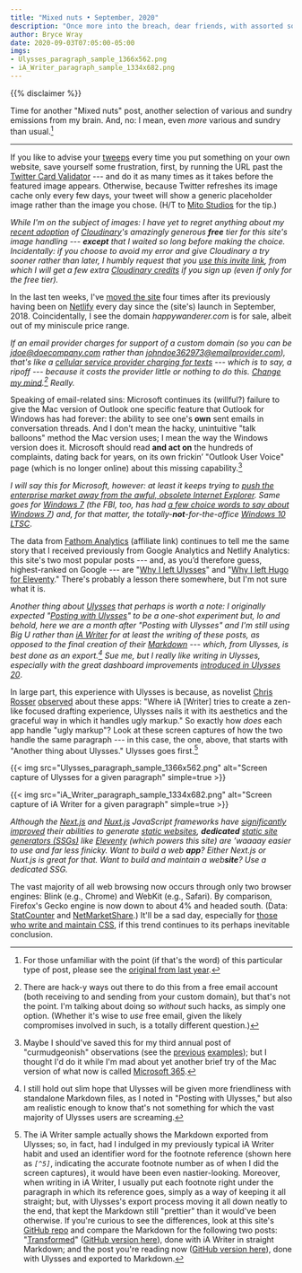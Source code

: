 ```yaml
---
title: "Mixed nuts • September, 2020"
description: "Once more into the breach, dear friends, with assorted somethings-or-others."
author: Bryce Wray
date: 2020-09-03T07:05:00-05:00
imgs:
- Ulysses_paragraph_sample_1366x562.png
- iA_Writer_paragraph_sample_1334x682.png
---
```


{{% disclaimer %}}

Time for another "Mixed nuts" post, another selection of various and sundry emissions from my brain. And, no: I mean, even *more* various and sundry than usual.[^1]

----

If you like to advise your [tweeps](https://www.merriam-webster.com/dictionary/tweep) every time you put something on your own website, save yourself some frustration, first, by running the URL past the [Twitter Card Validator](https://cards-dev.twitter.com/validator) --- and do it as many times as it takes before the featured image appears. Otherwise, because Twitter refreshes its image cache only every few days, your tweet will show a generic placeholder image rather than the image you chose. (H/T to [Mito Studios](https://www.mitostudios.com/blog/how-to-clear-twitter-featured-image-cache/) for the tip.)

*While I'm on the subject of images: I have yet to regret anything about my [recent adoption](/posts/2020/07/transformed/) of [Cloudinary](https://cloudinary.com)'s amazingly generous **free** tier for this site's image handling --- **except** that I waited so long before making the choice. Incidentally: if you choose to avoid my error and give Cloudinary a try sooner rather than later, I humbly request that you [use this invite link](https://cloudinary.com/invites/lpov9zyyucivvxsnalc5/dqunpyaeqiizezj6lbdu), from which I will get a few extra [Cloudinary credits](https://cloudinary.com/pricing) if you sign up (even if only for the free tier).*

In the last ten weeks, I've [moved the site](/posts/2020/07/goodbye-hello/) four times after its previously having been on [Netlify](https://netlify.com) every day since the (site's) launch in September, 2018. Coincidentally, I see the domain *happywanderer.com* is for sale, albeit out of my miniscule price range.

*If an email provider charges for support of a custom domain (so you can be jdoe@doecompany.com rather than johndoe362973@emailprovider.com), that's like a [cellular service provider charging for texts](https://www.wired.com/2008/12/text-messages-c/) --- which is to say, a ripoff --- because it costs the provider little or nothing to do this. [Change my mind](https://imgflip.com/memegenerator/Change-My-Mind).[^2] Really.*

Speaking of email-related sins: Microsoft continues its (willful?) failure to give the Mac version of Outlook one specific feature that Outlook for Windows has had forever: the ability to see one's **own** sent emails in conversation threads. And I don't mean the hacky, unintuitive "talk balloons" method the Mac version uses; I mean the way the Windows version does it. Microsoft should read **and act on** the hundreds of complaints, dating back for years, on its own frickin’ "Outlook User Voice" page (which is no longer online) about this missing capability.[^3]

*I *will* say this for Microsoft, however: at least it keeps trying to [push the enterprise market away from the awful, obsolete Internet Explorer](https://techcommunity.microsoft.com/t5/microsoft-365-blog/microsoft-365-apps-say-farewell-to-internet-explorer-11-and/ba-p/1591666). Same goes for [Windows 7](https://support.microsoft.com/en-us/help/4057281/windows-7-support-ended-on-january-14-2020) (the FBI, too, has had [a few choice words to say about Windows 7](https://www.techrepublic.com/article/fbi-announcement-on-windows-7-end-of-life-prompts-worry-from-security-experts/)) and, for that matter, the totally-**not**-for-the-office [Windows 10 LTSC](https://techcommunity.microsoft.com/t5/windows-it-pro-blog/ltsc-what-is-it-and-when-should-it-be-used/ba-p/293181)*.

The data from [Fathom Analytics](https://usefathom.com/ref/ZKHYWX) (affiliate link) continues to tell me the same story that I received previously from Google Analytics and Netlify Analytics: this site's two most popular posts --- and, as you’d therefore guess, highest-ranked on Google --- are "[Why I left Ulysses](/posts/2019/04/why-left-ulysses/)" and "[Why I left Hugo for Eleventy](/posts/2019/09/why-left-hugo-eleventy/)." There's probably a lesson there somewhere, but I'm not sure what it is.

*Another thing about [Ulysses](https://ulysses.app) that perhaps is worth a note: I originally expected "[Posting with Ulysses](/posts/2020/08/posting-with-ulysses/)" to be a one-shot experiment but, lo and behold, here we are a month after "Posting with Ulysses" and I'm still using Big U rather than [iA Writer](https://ia.net/writer) for at least the *writing* of these posts, as opposed to the final creation of their [Markdown](/posts/2019/03/mark-it-down/) --- which, from Ulysses, is best done as an export.[^4] Sue me, but I really like writing in Ulysses, especially with the great dashboard improvements [introduced in Ulysses 20](https://blog.ulysses.app/video-dashboard-mac/)*.

In large part, this experience with Ulysses is because, as novelist [Chris Rosser](https://chrisrosser.net) [observed](https://members.chrisrosser.net/posts/2020/07/17/another-look-at-ia-writer/) about these apps: "Where iA [Writer] tries to create a zen-like focused drafting experience, Ulysses nails it with its aesthetics and the graceful way in which it handles ugly markup." So exactly how *does* each app handle "ugly markup"? Look at these screen captures of how the two handle the same paragraph --- in this case, the one, above, that starts with "Another thing about Ulysses." Ulysses goes first.[^5]

{{< img src="Ulysses_paragraph_sample_1366x562.png" alt="Screen capture of Ulysses for a given paragraph" simple=true >}}

{{< img src="iA_Writer_paragraph_sample_1334x682.png" alt="Screen capture of iA Writer for a given paragraph" simple=true >}}

*Although the [Next.js](https://nextjs.org) and [Nuxt.js](https://nuxtjs.org) JavaScript frameworks have [significantly](https://nextjs.org/blog/next-9-3) [improved](https://nuxtjs.org/blog/nuxt-static-improvements) their abilities to generate [static websites](https://dev.to/gtanyware/what-is-a-static-website-4k3o), **dedicated** [static site generators (SSGs)](https://staticgen.com) like [Eleventy](https://11ty.dev) (which powers this site) are ’waaaay easier to use and far less finicky. Want to build a web **app**? Either Next.js or Nuxt.js is great for that. Want to build and maintain a web**site**? Use a dedicated SSG.*

The vast majority of all web browsing now occurs through only two browser engines: Blink (e.g., Chrome) and WebKit (e.g., Safari). By comparison, Firefox's Gecko engine is now down to about 4% and headed south. (Data: [StatCounter](https://gs.statcounter.com/browser-market-share) and [NetMarketShare](https://netmarketshare.com/browser-market-share.aspx).) It'll be a sad day, especially for [those who write and maintain CSS](https://blog.logrocket.com/firefox-devtools-for-css-authors-1511f41d1e3/), if this trend continues to its perhaps inevitable conclusion.

[^1]:	For those unfamiliar with the point (if that's the word) of this particular type of post, please see the [original from last year](/posts/2019/11/mixed-nuts-2019-11/).

[^2]:	There are hack-y ways out there to do this from a free email account (both receiving to and sending from your custom domain), but that's not the point. I'm talking about doing so *without* such hacks, as simply one option. (Whether it's wise to *use* free email, given the likely compromises involved in such, is a totally different question.)

[^3]:	Maybe I should've saved this for my third annual post of "curmudgeonish" observations (see the [previous](/posts/2018/11/some-curmudgeonish-thoughts/) [examples](/posts/2019/11/curmudgeonish-2019/)); but I thought I'd do it while I'm mad about yet another brief try of the Mac version of what now is called [Microsoft 365](https://www.microsoft.com/en-us/microsoft-365).

[^4]:	I still hold out slim hope that Ulysses will be given more friendliness with standalone Markdown files, as I noted in "Posting with Ulysses," but also am realistic enough to know that's not something for which the vast majority of Ulysses users are screaming.

[^5]:	The iA Writer sample actually shows the Markdown exported from Ulysses; so, in fact, had I indulged in my previously typical iA Writer habit and used an identifier word for the footnote reference (shown here as *`[^5]`*, indicating the accurate footnote number as of when I did the screen captures), it would have been even nastier-looking. Moreover, when writing in iA Writer, I usually put each footnote right under the paragraph in which its reference goes, simply as a way of keeping it all straight; but, with Ulysses's export process moving it all down neatly to the end, that kept the Markdown still "prettier" than it would've been otherwise. If you're curious to see the differences, look at this site's [GitHub repo](https://github.com/brycewray/eleventy_solo) and compare the Markdown for the following two posts: "[Transformed](/posts/2020/07/transformed/)" ([GitHub version here](https://raw.githubusercontent.com/brycewray/eleventy_solo/master/src/posts/2020/07/transformed.md)), done with iA Writer in straight Markdown; and the post you're reading now ([GitHub version here](https://raw.githubusercontent.com/brycewray/eleventy_solo/master/src/posts/2020/09/mixed-nuts-2020-09.md)), done with Ulysses and exported to Markdown.
